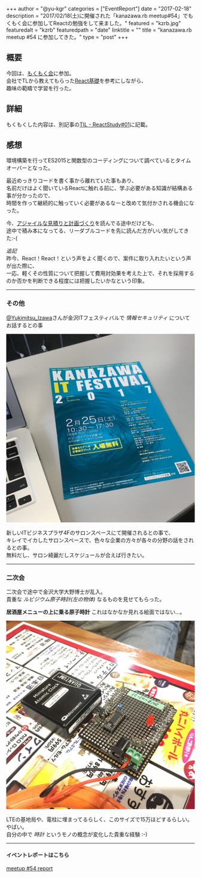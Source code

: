 +++
author = "@yu-kgr"
categories = ["EventReport"]
date = "2017-02-18"
description = "2017/02/18(土)に開催された「kanazawa.rb meetup#54」でもくもく会に参加してReactの勉強をして来ました。"
featured = "kzrb.jpg"
featuredalt = "kzrb"
featuredpath = "date"
linktitle = ""
title = "kanazawa.rb meetup #54 に参加してきた。"
type = "post"
+++


## 概要
今回は、[もくもく会](http://mokumokukai.tumblr.com/)に参加。  
会社でTLから教えてもらった[React基礎](http://basic-react.axlight.com/html/)を参考にしながら、  
趣味の範疇で学習を行った。

## 詳細

もくもくした内容は、別記事の[TIL - ReactStudy#01](/post/react-study-01/)に記載。


## 感想

環境構築を行ってES2015と関数型のコーディングについて調べているとタイムオーバーとなった。

最近めっきりコードを書く事から離れていた事もあり、  
名前だけはよく聞いているReactに触れる前に、学ぶ必要がある知識が結構ある事が分かったので、  
時間を作って継続的に触っていく必要があるなーと改めて気付かされる機会になった。 

今、[アジャイルな見積りと計画づくり](http://amzn.asia/eTCvzB0)を読んでる途中だけども、  
途中で積み本になってる、リーダブルコードを先に読んだ方がいい気がしてきた:-(

*追記*  
昨今、React！React！という声をよく聞くので、案件に取り入れたいという声が出た際に、  
一応、軽くその性質について把握して費用対効果を考えた上で、それを採用するのか否かを判断できる程度には把握したいかなという印象。

---

### その他

[@Yukimitsu_Izawa](https://twitter.com/Yukimitsu_Izawa)さんが金沢ITフェスティバルで *情報セキュリティ* についてお話するとの事

![img](/img/2017/02/kzrb-54-01.jpg)

新しいITビジネスプラザ4Fのサロンスペースにて開催されるとの事で、  
キレイでイカしたサロンスペースで、色々な企業の方々が各々の分野の話をされるとの事。  
無料だし、サロン綺麗だしスケジュールが合えば行きたい。

---

### 二次会

二次会で途中で金沢大学大野博士が乱入。  
貴重な *ルビジウム原子時計(左の物体)* なるものを見せてもらった。

**居酒屋メニューの上に乗る原子時計** これはなかなか見れる絵面ではない…。

![img](/img/2017/02/kzrb-54-02.jpg)

LTEの基地局や、電柱に埋まってるらしく、このサイズで15万ほどするらしい。やばい。  
自分の中で *時計* というモノの概念が変化した貴重な経験 :-)

---

#### イベントレポートはこちら
[meetup #54 report](http://kzrb.org/meetup/54/report.html)
